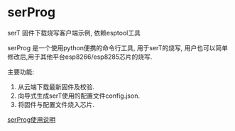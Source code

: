 # serProg
serT 固件下载烧写客户端示例, 依赖esptool工具

serProg 是一个使用python便携的命令行工具, 用于serT的烧写, 用户也可以简单修改后,用于其他平台esp8266/esp8285芯片的烧写.

主要功能:
1. 从云端下载最新固件及校验.
2. 向导式生成serT使用的配置文件config.json.
3. 将固件与配置文件烧入芯片.

[serProg使用说明](https://github.com/coffeerr2004001/serProg/wiki/serProg-%E4%BD%BF%E7%94%A8%E8%AF%B4%E6%98%8E)
